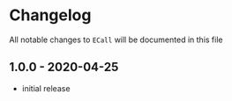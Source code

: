 # Changelog

All notable changes to `ECall` will be documented in this file

## 1.0.0 - 2020-04-25

- initial release